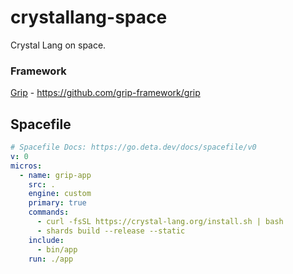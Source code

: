 # crystallang-space

Crystal Lang on space.

### Framework

[Grip](https://github.com/grip-framework/grip) - https://github.com/grip-framework/grip

## Spacefile

```yaml
# Spacefile Docs: https://go.deta.dev/docs/spacefile/v0
v: 0
micros:
  - name: grip-app
    src: .
    engine: custom
    primary: true
    commands:
      - curl -fsSL https://crystal-lang.org/install.sh | bash
      - shards build --release --static
    include:
      - bin/app
    run: ./app
```
